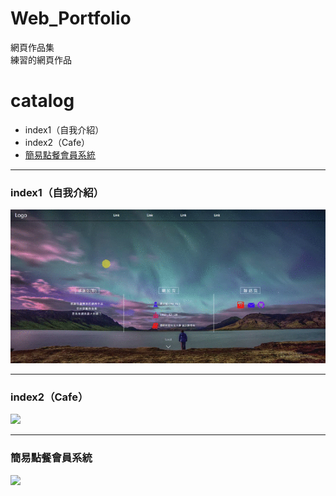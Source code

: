 # Web_Portfolio
網頁作品集<br>
練習的網頁作品
# catalog
* index1（自我介紹）<br>
* index2（Cafe）
* [簡易點餐會員系統][簡易點餐會員系統]
___
### index1（自我介紹）<br>
![](https://github.com/HzYu/Web_Portfolio/blob/master/index1/Pic/index1.gif)
___
### index2（Cafe）<br>
![](https://github.com/HzYu/Web_Portfolio/blob/master/index2/Pic/index2.gif)
___
### 簡易點餐會員系統<br>
![](https://github.com/HzYu/TMUST_code/blob/master/Web_Order_System/pic/pic1.PNG)


[簡易點餐會員系統]: https://github.com/HzYu/TMUST_code/tree/master/Web_Order_System